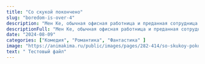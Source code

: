 ```yaml
---
title: "Со скукой покончено"
slug: "boredom-is-over-4"
description: "Мен Ке, обычная офисная работница и преданная сотрудница компании, большую часть своей жизни проводит в рутине, что заставляет ее сомневаться в смысле собственного существования."
descriptionFull: "Мен Ке, обычная офисная работница и преданная сотрудница компании, большую часть своей жизни проводит в рутине, что заставляет ее сомневаться в смысле собственного существования. Но ее жизнь резко меняется, когда она сталкивается с ситуацией, где скука превращается в смертельную угрозу. Ежедневные задачи и монотонность работы буквально начинают угрожать ее жизни. Несмотря на это, Мен Ке продолжает ходить на работу, не подозревая, что ее будущее уже связано с героем-инопланетянином, решившим спасти ее от смертельной скуки. Этот инопланетный молодой герой, увлеченный и искренне стремящийся помочь, оказывается не слишком умелым, но очень настойчивым. Их пути пересекаются, и вместе они начинают искать способы преодолеть рутину и научиться жить с радостью и улыбкой. Герои сталкиваются с различными трудностями и препятствиями, но их совместные усилия и поддержка друг друга становятся ключом к их успеху."
date: "2024-08-09"
categories: ["Комедия", "Романтика", "Фантастика" ]
image: "https://animakima.ru/public/images/pages/282-414/so-skukoy-pokoncheno-tv-1.webp"
text: " Тестовый файл"
---
```


